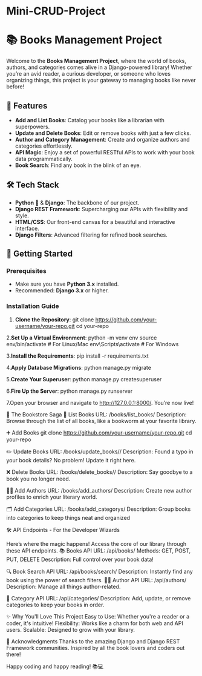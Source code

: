# Mini-CRUD-Project
# 📚 Books Management Project

Welcome to the **Books Management Project**, where the world of books, authors, and categories comes alive in a Django-powered library! Whether you’re an avid reader, a curious developer, or someone who loves organizing things, this project is your gateway to managing books like never before!

## 🌟 Features

- **Add and List Books**: Catalog your books like a librarian with superpowers.
- **Update and Delete Books**: Edit or remove books with just a few clicks.
- **Author and Category Management**: Create and organize authors and categories effortlessly.
- **API Magic**: Enjoy a set of powerful RESTful APIs to work with your book data programmatically.
- **Book Search**: Find any book in the blink of an eye.

## 🛠️ Tech Stack

- **Python** 🐍 & **Django**: The backbone of our project.
- **Django REST Framework**: Supercharging our APIs with flexibility and style.
- **HTML/CSS**: Our front-end canvas for a beautiful and interactive interface.
- **Django Filters**: Advanced filtering for refined book searches.

## 🚀 Getting Started

### Prerequisites
- Make sure you have **Python 3.x** installed.
- Recommended: **Django 3.x** or higher.

### Installation Guide

1. **Clone the Repository**:
  git clone https://github.com/your-username/your-repo.git
   cd your-repo

2.**Set Up a Virtual Environment**:
  python -m venv env
  source env/bin/activate  # For Linux/Mac
  env\Scripts\activate     # For Windows

3.**Install the Requirements**:
  pip install -r requirements.txt
  
4.**Apply Database Migrations**:
  python manage.py migrate

5.**Create Your Superuser**:
  python manage.py createsuperuser
  
6.**Fire Up the Server**:
  python manage.py runserver

7.Open your browser and navigate to http://127.0.0.1:8000/. You’re now live!

📖 The Bookstore Saga
📝 List Books
  URL: /books/list_books/
  Description: Browse through the list of all books, like a bookworm at 
  your favorite library.

➕ Add Books
   git clone https://github.com/your-username/your-repo.git
   cd your-repo
    
✏️ Update Books
   URL: /books/update_books/<id>/
   Description: Found a typo in your book details? No problem! Update it 
   right here.
    

❌ Delete Books
   URL: /books/delete_books/<id>/
   Description: Say goodbye to a book you no longer need.

👨‍💼 Add Authors
   URL: /books/add_authors/
   Description: Create new author profiles to enrich your literary world.

🗂️ Add Categories
   URL: /books/add_categorys/
   Description: Group books into categories to keep things neat and 
   organized

🛠️ API Endpoints - For the Developer Wizards

Here’s where the magic happens! Access the core of our library through these API endpoints.
📚 Books API
   URL: /api/books/
   Methods: GET, POST, PUT, DELETE
   Description: Full control over your book data!

🔍 Book Search API
   URL: /api/books/search/
   Description: Instantly find any book using the power of search filters.
👩‍💻 Author API
   URL: /api/authors/
   Description: Manage all things author-related.

📂 Category API
   URL: /api/categories/
   Description: Add, update, or remove categories to keep your books in 
   order.

✨ Why You'll Love This Project
   Easy to Use: Whether you're a reader or a coder, it's intuitive!
   Flexibility: Works like a charm for both web and API users.
   Scalable: Designed to grow with your library.

🎉 Acknowledgments
   Thanks to the amazing Django and Django REST Framework communities.
   Inspired by all the book lovers and coders out there!

Happy coding and happy reading! 📚💻
